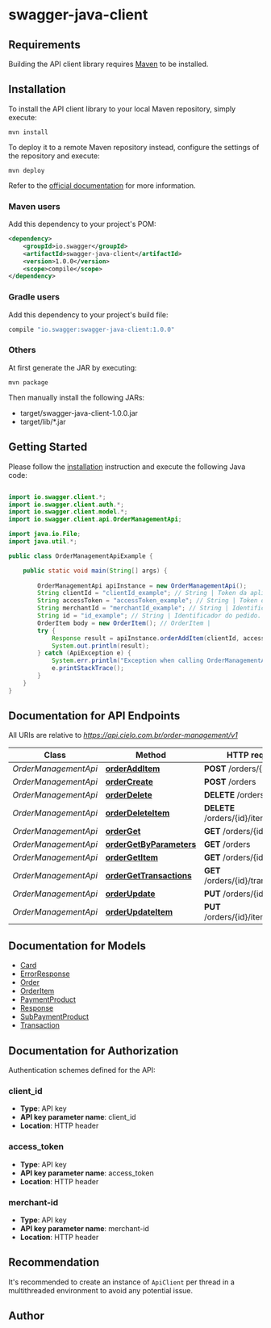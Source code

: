 # swagger-java-client

## Requirements

Building the API client library requires [Maven](https://maven.apache.org/) to be installed.

## Installation

To install the API client library to your local Maven repository, simply execute:

```shell
mvn install
```

To deploy it to a remote Maven repository instead, configure the settings of the repository and execute:

```shell
mvn deploy
```

Refer to the [official documentation](https://maven.apache.org/plugins/maven-deploy-plugin/usage.html) for more information.

### Maven users

Add this dependency to your project's POM:

```xml
<dependency>
    <groupId>io.swagger</groupId>
    <artifactId>swagger-java-client</artifactId>
    <version>1.0.0</version>
    <scope>compile</scope>
</dependency>
```

### Gradle users

Add this dependency to your project's build file:

```groovy
compile "io.swagger:swagger-java-client:1.0.0"
```

### Others

At first generate the JAR by executing:

    mvn package

Then manually install the following JARs:

* target/swagger-java-client-1.0.0.jar
* target/lib/*.jar

## Getting Started

Please follow the [installation](#installation) instruction and execute the following Java code:

```java

import io.swagger.client.*;
import io.swagger.client.auth.*;
import io.swagger.client.model.*;
import io.swagger.client.api.OrderManagementApi;

import java.io.File;
import java.util.*;

public class OrderManagementApiExample {

    public static void main(String[] args) {
        
        OrderManagementApi apiInstance = new OrderManagementApi();
        String clientId = "clientId_example"; // String | Token da aplicação (APP Token) gerado durante o processo de cadastro.
        String accessToken = "accessToken_example"; // String | Token de acesso (Access Token) gerado durante o processo de cadastro.
        String merchantId = "merchantId_example"; // String | Identificador do estabelecimento comercial gerado durante o processo de cadastro.
        String id = "id_example"; // String | Identificador do pedido.
        OrderItem body = new OrderItem(); // OrderItem | 
        try {
            Response result = apiInstance.orderAddItem(clientId, accessToken, merchantId, id, body);
            System.out.println(result);
        } catch (ApiException e) {
            System.err.println("Exception when calling OrderManagementApi#orderAddItem");
            e.printStackTrace();
        }
    }
}

```

## Documentation for API Endpoints

All URIs are relative to *https://api.cielo.com.br/order-management/v1*

Class | Method | HTTP request | Description
------------ | ------------- | ------------- | -------------
*OrderManagementApi* | [**orderAddItem**](docs/OrderManagementApi.md#orderAddItem) | **POST** /orders/{id}/items | 
*OrderManagementApi* | [**orderCreate**](docs/OrderManagementApi.md#orderCreate) | **POST** /orders | 
*OrderManagementApi* | [**orderDelete**](docs/OrderManagementApi.md#orderDelete) | **DELETE** /orders/{id} | 
*OrderManagementApi* | [**orderDeleteItem**](docs/OrderManagementApi.md#orderDeleteItem) | **DELETE** /orders/{id}/items/{itemId} | 
*OrderManagementApi* | [**orderGet**](docs/OrderManagementApi.md#orderGet) | **GET** /orders/{id} | 
*OrderManagementApi* | [**orderGetByParameters**](docs/OrderManagementApi.md#orderGetByParameters) | **GET** /orders | 
*OrderManagementApi* | [**orderGetItem**](docs/OrderManagementApi.md#orderGetItem) | **GET** /orders/{id}/items | 
*OrderManagementApi* | [**orderGetTransactions**](docs/OrderManagementApi.md#orderGetTransactions) | **GET** /orders/{id}/transactions | 
*OrderManagementApi* | [**orderUpdate**](docs/OrderManagementApi.md#orderUpdate) | **PUT** /orders/{id} | 
*OrderManagementApi* | [**orderUpdateItem**](docs/OrderManagementApi.md#orderUpdateItem) | **PUT** /orders/{id}/items/{itemId} | 


## Documentation for Models

 - [Card](docs/Card.md)
 - [ErrorResponse](docs/ErrorResponse.md)
 - [Order](docs/Order.md)
 - [OrderItem](docs/OrderItem.md)
 - [PaymentProduct](docs/PaymentProduct.md)
 - [Response](docs/Response.md)
 - [SubPaymentProduct](docs/SubPaymentProduct.md)
 - [Transaction](docs/Transaction.md)


## Documentation for Authorization

Authentication schemes defined for the API:
### client_id

- **Type**: API key
- **API key parameter name**: client_id
- **Location**: HTTP header

### access_token

- **Type**: API key
- **API key parameter name**: access_token
- **Location**: HTTP header

### merchant-id

- **Type**: API key
- **API key parameter name**: merchant-id
- **Location**: HTTP header


## Recommendation

It's recommended to create an instance of `ApiClient` per thread in a multithreaded environment to avoid any potential issue.

## Author



